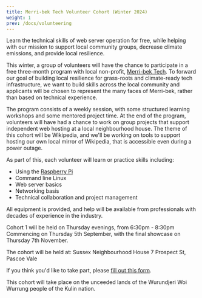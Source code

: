 ```yaml
---
title: Merri-bek Tech Volunteer Cohort (Winter 2024)
weight: 1
prev: /docs/volunteering
---
```


Learn the technical skills of web server operation for free, while helping with our mission to support local community groups, decrease climate emissions, and provide local resilience.

This winter, a group of volunteers will have the chance to participate in a free three-month program with local non-profit, [Merri-bek Tech](/). To forward our goal of building local resilience for grass-roots and climate-ready tech infrastructure, we want to build skills across the local community and applicants will be chosen to represent the many faces of Merri-bek, rather than based on technical experience.

The program consists of a weekly session, with some structured learning workshops and some mentored project time. At the end of the program, volunteers will have had a chance to work on group projects that support independent web hosting at a local neighbourhood house. The theme of this cohort will be Wikipedia, and we'll be working on tools to support hosting our own local mirror of Wikipedia, that is accessible even during a power outage.

As part of this, each volunteer will learn or practice skills including:

* Using the [Raspberry Pi](https://www.raspberrypi.com/for-home/)
* Command line Linux
* Web server basics
* Networking basis
* Technical collaboration and project management

All equipment is provided, and help will be available from professionals with decades of experience in the industry.

Cohort 1 will be held on Thursday evenings, from 6:30pm - 8:30pm
Commencing on Thursday 5th September, with the final showcase on Thursday 7th November.

The cohort will be held at:
Sussex Neighbourhood House
7 Prospect St, Pascoe Vale

If you think you'd like to take part, please [fill out this form](https://forms.gle/6KbrixvQAwG351K69).

This cohort will take place on the unceeded lands of the Wurundjeri Woi Wurrung people of the Kulin nation.